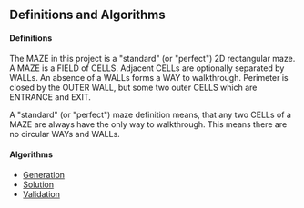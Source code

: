 ## Definitions and Algorithms

#### Definitions

The MAZE in this project is a "standard" (or "perfect") 2D rectangular maze.
A MAZE is a FIELD of CELLS. Adjacent CELLs are optionally separated by WALLs.
An absence of a WALLs forms a WAY to walkthrough. Perimeter is closed by the
OUTER WALL, but some two outer CELLS which are ENTRANCE and EXIT.

A "standard" (or "perfect") maze definition means, that any two CELLs of a MAZE
are always have the only way to walkthrough. This means there are no circular
WAYs and WALLs.

#### Algorithms

*   [Generation](generation.md)
*   [Solution](solution.md)
*   [Validation](validation.md)
